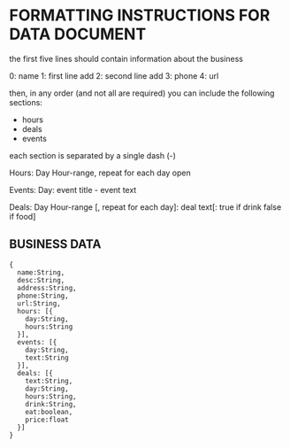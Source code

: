 FORMATTING INSTRUCTIONS FOR DATA DOCUMENT
=========================================

the first five lines should contain information about the business

0: name
1: first line add
2: second line add
3: phone
4: url

then, in any order (and not all are required) you can include the following
sections:

- hours
- deals
- events

each section is separated by a single dash (-)

Hours:
Day Hour-range, repeat for each day open

Events:
Day: event title - event text

Deals:
Day Hour-range [, repeat for each day]: deal text[: true if drink false if food]


BUSINESS DATA
------------------
```
{
  name:String,
  desc:String,
  address:String,
  phone:String,
  url:String,
  hours: [{
    day:String,
    hours:String
  }],
  events: [{
    day:String,
    text:String
  }],
  deals: [{
    text:String,
    day:String,
    hours:String,
    drink:String,
    eat:boolean,
    price:float
  }]
}
```
